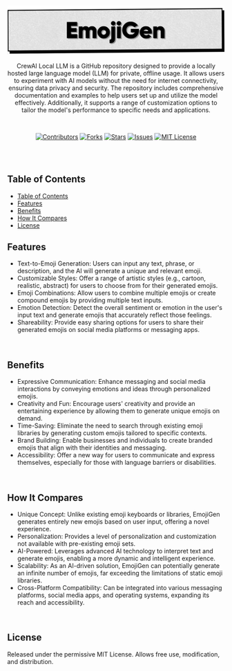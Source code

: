 <p align="center">
   <img src="https://raw.githubusercontent.com/harehimself/emoji-gen/master/EmojiGen.png">
</p>

<p align="center">
   CrewAI Local LLM is a GitHub repository designed to provide a locally hosted large language model (LLM) for private, offline usage. It allows users to experiment with AI models without the need for internet connectivity, ensuring data privacy and security. The repository includes comprehensive documentation and examples to help users set up and utilize the model effectively. Additionally, it supports a range of customization options to tailor the model's performance to specific needs and applications.
</p>
<br>

<p align="center">
  <a href="https://github.com/harehimself/emoji/graphs/contributors">
    <img src="https://img.shields.io/github/contributors/harehimself/emoji-gen" alt="Contributors"></a>
  <a href="https://github.com/harehimself/emoji-gen/network/members">
    <img src="https://img.shields.io/github/forks/harehimself/emoji-gen" alt="Forks"></a>
  <a href="https://github.com/harehimself/emoji-gen/stargazers">
    <img src="https://img.shields.io/github/stars/harehimself/emoji-gen" alt="Stars"></a>
  <a href="https://github.com/harehimself/emoji-gen/issues">
    <img src="https://img.shields.io/github/issues/harehimself/emoji-gen" alt="Issues"></a>
  <a href="https://github.com/harehimself/emoji-gen/blob/main/LICENSE">
    <img src="https://img.shields.io/github/license/harehimself/emoji-gen" alt="MIT License"></a>
</p>

<br><br>

## Table of Contents
- [Table of Contents](#table-of-contents)
- [Features](#features)
- [Benefits](#benefits)
- [How It Compares](#how-it-compares)
- [License](#license)

## Features
- Text-to-Emoji Generation: Users can input any text, phrase, or description, and the AI will generate a unique and relevant emoji.
- Customizable Styles: Offer a range of artistic styles (e.g., cartoon, realistic, abstract) for users to choose from for their generated emojis.
- Emoji Combinations: Allow users to combine multiple emojis or create compound emojis by providing multiple text inputs.
- Emotion Detection: Detect the overall sentiment or emotion in the user's input text and generate emojis that accurately reflect those feelings.
- Shareability: Provide easy sharing options for users to share their generated emojis on social media platforms or messaging apps.
<br>

## Benefits
- Expressive Communication: Enhance messaging and social media interactions by conveying emotions and ideas through personalized emojis.
- Creativity and Fun: Encourage users' creativity and provide an entertaining experience by allowing them to generate unique emojis on demand.
- Time-Saving: Eliminate the need to search through existing emoji libraries by generating custom emojis tailored to specific contexts.
- Brand Building: Enable businesses and individuals to create branded emojis that align with their identities and messaging.
- Accessibility: Offer a new way for users to communicate and express themselves, especially for those with language barriers or disabilities.
<br>

## How It Compares
- Unique Concept: Unlike existing emoji keyboards or libraries, EmojiGen generates entirely new emojis based on user input, offering a novel experience.
- Personalization: Provides a level of personalization and customization not available with pre-existing emoji sets.
- AI-Powered: Leverages advanced AI technology to interpret text and generate emojis, enabling a more dynamic and intelligent experience.
- Scalability: As an AI-driven solution, EmojiGen can potentially generate an infinite number of emojis, far exceeding the limitations of static emoji libraries.
- Cross-Platform Compatibility: Can be integrated into various messaging platforms, social media apps, and operating systems, expanding its reach and accessibility.
<br>

## License
Released under the permissive MIT License. Allows free use, modification, and distribution.
